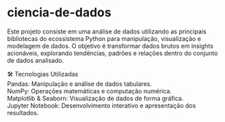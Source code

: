 # ciencia-de-dados
Este projeto consiste em uma análise de dados utilizando as principais bibliotecas do ecossistema Python para manipulação, visualização e modelagem de dados. O objetivo é transformar dados brutos em insights acionáveis, explorando tendências, padrões e relações dentro do conjunto de dados analisado.

🛠️ Tecnologias Utilizadas<br>
Pandas: Manipulação e análise de dados tabulares.<br>
NumPy: Operações matemáticas e computação numérica.<br>
Matplotlib & Seaborn: Visualização de dados de forma gráfica.<br>
Jupyter Notebook: Desenvolvimento interativo e apresentação dos resultados.<br>
